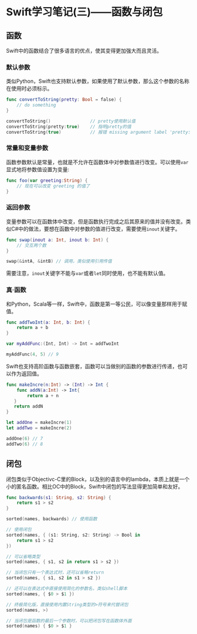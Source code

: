Swift学习笔记(三)——函数与闭包
==========================

## 函数

Swift中的函数结合了很多语言的优点，使其变得更加强大而且灵活。

### 默认参数

类似Python，Swift也支持默认参数，如果使用了默认参数，那么这个参数的名称在使用时必须标示。

```swift
func convertToString(pretty: Bool = false) {
	// do something
}

convertToString()    			// pretty使用默认值
convertToString(pretty:true)    // 指明pretty的值
convertToString(true)			// 报错 missing argument label 'pretty:'
```

### 常量和变量参数

函数参数默认是常量，也就是不允许在函数体中对参数值进行改变。可以使用```var```显式地将参数值设置为变量:


```swift
func foo(var greeting:String) {
	// 现在可以改变 greeting 的值了
}
```

### 返回参数

变量参数可以在函数体中改变，但是函数执行完成之后其原来的值并没有改变。类似C#中的做法，要想在函数中对参数的值进行改变，需要使用```inout```关键字。

```swift
func swap(inout a: Int, inout b: Int) {
	// 交互两个数
}

swap(&intA, &intB) // 调用，类似使用引用传值
```

需要注意，```inout```关键字不能与```var```或者```let```同时使用，也不能有默认值。

### 真·函数

和Python，Scala等一样，Swift中，函数是第一等公民，可以像变量那样用于赋值。

```swift
func addTwoInt(a: Int, b: Int) {
	return a + b
}

var myAddFunc:(Int, Int) -> Int = addTwoInt

myAddFunc(4, 5) // 9

```

Swift也支持高阶函数与函数嵌套，函数可以当做别的函数的参数进行传递，也可以作为返回值。

```swift
func makeIncre(n:Int) -> (Int) -> Int {
	func addN(a:Int) -> Int{
		return a + n
   }
   return addN
}

let addOne = makeIncre(1)
let addTwo = makeIncre(2)

addOne(6) // 7
addTwo(6) // 8
```

## 闭包

闭包类似于Objectivc-C里的Block，以及别的语言中的lambda，本质上就是一个小的匿名函数。相比OC中的Block，Swift中闭包的写法显得更加简单和友好。

```swift
func backwards(s1: String, s2: String) {
	return s1 > s2
}

sorted(names, backwards) // 使用函数

// 使用闭包
sorted(names, { (s1: String, s2: String) -> Bool in
    return s1 > s2 
})

// 可以省略类型
sorted(names, { s1, s2 in return s1 > s2 })

// 当闭包只有一个表达式时，还可以省略return
sorted(names, { s1, s2 in s1 > s2 })

// 还可以在表达式中直接使用简化的参数名，类似shell脚本
sorted(names, { $0 > $1 })

// 终极简化版，直接使用内置String类型的>符号来代替闭包
sorted(names, >)

// 当闭包是函数的最后一个参数时，可以把闭包写在函数体外面
sorted(names) { $0 > $1 }
```